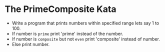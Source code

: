 # The PrimeComposite Kata

- Write a program that prints numbers within specified range lets say 1 to 100.
- If number is `prime` print 'prime' instead of the number.
- If number is `composite` but not `even` print 'composite' instead of number.
- Else print number.
